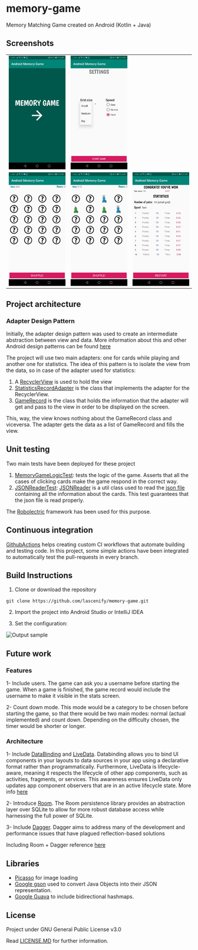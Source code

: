 # memory-game
Memory Matching Game created on Android (Kotlin + Java)

## Screenshots
<table>
  <tr>
    <td>
      <img width="200" alt="portfolio_view" src="https://github.com/lascenify/memory-game/blob/master/app/src/main/res/raw/screenshot_start_screen.jpeg">
    </td>
    <td>
      <img width="200" alt="portfolio_view" src="https://github.com/lascenify/memory-game/blob/master/app/src/main/res/raw/screenshot_settings.jpeg">
    </td>
  </tr>
  <tr>
    <td>
      <img width="200" alt="portfolio_view" src="https://github.com/lascenify/memory-game/blob/master/app/src/main/res/raw/screenshot_start.jpeg">
    </td>
    <td>
      <img width="200" alt="portfolio_view" src="https://github.com/lascenify/memory-game/blob/master/app/src/main/res/raw/screenshot_game.jpeg">
    </td>
    <td>
      <img width="200" alt="portfolio_view" src="https://github.com/lascenify/memory-game/blob/master/app/src/main/res/raw/screenshot_game_finished.jpeg">
    </td>
  </tr>
</table>


## Project architecture
### Adapter Design Pattern
Initially, the adapter design pattern was used to create an intermediate abstraction between view and data. More information about this and other Android design patterns can be found [here](https://www.raywenderlich.com/470-common-design-patterns-for-android-with-kotlin)

The project will use two main adapters: one for cards while playing and another one for statistics. The idea of this pattern is 
to isolate the view from the data, so in case of the adapter used for statistics:
1. A [RecyclerView](https://developer.android.com/reference/android/support/v7/widget/RecyclerView) is used to hold the view
2. [StatisticsRecordAdapter](https://github.com/lascenify/memory-game/blob/master/app/src/main/java/com/example/androidmemorygame/adapters/StatisticsRecordAdapter.kt) is the class that implements the adapter for the RecyclerView. 
3. [GameRecord](https://github.com/lascenify/memory-game/blob/master/app/src/main/java/com/example/androidmemorygame/data/GameRecord.kt) is the class that holds the information that the adapter will get and pass to the view in order to be displayed on the screen.

This, way, the view knows nothing about the GameRecord class and viceversa. The adapter gets the data as a list of GameRecord and fills the view.

## Unit testing
Two main tests have been deployed for these project
1. [MemoryGameLogicTest](https://github.com/lascenify/memory-game/blob/master/app/src/test/java/com/example/androidmemorygame/logic/MemoryGameLogicTest.kt): tests the logic of the game. Asserts that all the cases of clicking cards make the game respond in the correct way.
2. [JSONReaderTest](https://github.com/lascenify/memory-game/blob/master/app/src/test/java/com/example/androidmemorygame/util/JSONReaderTest.kt): [JSONReader](https://github.com/lascenify/memory-game/blob/master/app/src/main/java/com/example/androidmemorygame/util/JSONReader.kt) is a util class used to read the [json file](https://github.com/lascenify/memory-game/blob/master/app/src/main/assets/products.json) containing all the information about the cards. This test guarantees that the json file is read properly.

The [Robolectric](http://robolectric.org/) framework has been used for this purpose. 

## Continuous integration
[GithubActions](https://help.github.com/en/actions/automating-your-workflow-with-github-actions) helps creating custom CI workflows that automate building and testing code. In this project, some simple actions have been integrated to automatically test the pull-requests in every branch.

## Build Instructions
1. Clone or download the repository
```
git clone https://github.com/lascenify/memory-game.git
```
2. Import the project into Android Studio or IntelliJ IDEA

3. Set the configuration:

![Output sample](https://github.com/lascenify/memory-game/blob/master/app/src/main/res/raw/configuration.gif)

## Future work
### Features
1- Include users. The game can ask you a username before starting the game. When a game is finished, the game record would include the username to make it visible in the stats screen.

2- Count down mode. This mode would be a category to be chosen before starting the game, so that there would be two main modes: normal (actual implemented) and count down. Depending on the difficulty chosen, the timer would be shorter or longer.

### Architecture 
1- Include [DataBinding](https://developer.android.com/topic/libraries/data-binding/) and [LiveData](https://developer.android.com/topic/libraries/architecture/livedata). Databinding allows you to bind UI components in your layouts to data sources in your app using a declarative format rather than programmatically. Furthermore, LiveData is lifecycle-aware, meaning it respects the lifecycle of other app components, such as activities, fragments, or services. This awareness ensures LiveData only updates app component observers that are in an active lifecycle state. More info [here](https://android.jlelse.eu/android-architecture-components-livedata-with-data-binding-7bf85871bbd8)

2- Introduce [Room](https://developer.android.com/topic/libraries/architecture/room). The Room persistence library provides an abstraction layer over SQLite to allow for more robust database access while harnessing the full power of SQLite.

3- Include [Dagger](https://dagger.dev/). Dagger aims to address many of the development and performance issues that have plagued reflection-based solutions

Including Room + Dagger reference [here](https://android.jlelse.eu/repository-layer-using-room-and-dagger-2-android-12d311830fd9)

## Libraries

- [Picasso](https://square.github.io/picasso/) for image loading 
- [Google gson](https://github.com/google/gson) used to convert Java Objects into their JSON representation. 
- [Google Guava](https://github.com/google/guava) to include bidirectional hashmaps. 

## License

Project under GNU General Public License v3.0

Read [LICENSE.MD](https://github.com/lascenify/memory-game/blob/master/LICENSE) for further information.
